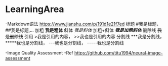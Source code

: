 # LearningArea

-Markdown语法
  https://www.jianshu.com/p/191d1e21f7ed
  标题 #我是标题，##我是标题,...
  加粗 **我是粗体**
  斜体 *我是斜体*
  加粗+斜体 ***我是加粗斜体***
  删除线 ~~我是删除线~~
  引用 >我是引用的内容， >>我也是引用的内容
  分割线 ***我是分割线， *****我也是分割线， ---我也是分割线， -----我也是分割线

  
-Image Quality Assessment 
  -Ref https://github.com/titu1994/neural-image-assessment
